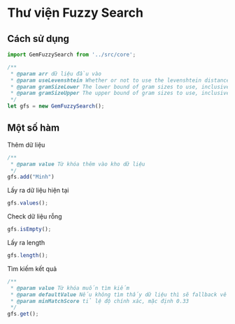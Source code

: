 # Thư viện Fuzzy Search

## Cách sử dụng

```javascript
import GemFuzzySearch from '../src/core';

/**
 * @param arr dữ liệu đầu vào
 * @param useLevenshtein Whether or not to use the levenshtein distance to determine the match scoring. Default: True
 * @param gramSizeLower The lower bound of gram sizes to use, inclusive (see Theory of operation). Default 2
 * @param gramSizeUpper The upper bound of gram sizes to use, inclusive (see Theory of operation). Default: 3
 */
let gfs = new GemFuzzySearch();
```

## Một số hàm

Thêm dữ liệu

```javascript
/**
 * @param value Từ khóa thêm vào kho dữ liệu
 */
gfs.add("Minh")
```

Lấy ra dữ liệu hiện tại

```javascript
gfs.values();
```

Check dữ liệu rỗng

```javascript
gfs.isEmpty();
```

Lấy ra length

```javascript
gfs.length();
```

Tìm kiếm kết quả

```javascript
/**
 * @param value Từ khóa muốn tìm kiếm
 * @param defaultValue Nếu không tìm thấy dữ liệu thì sẽ fallback về default value
 * @param minMatchScore tỉ lệ độ chính xác, mặc định 0.33 
 */
gfs.get();
```
